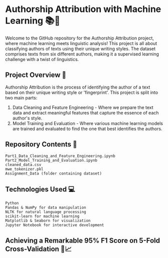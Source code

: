 # Authorship Attribution with Machine Learning 📚🤖
Welcome to the GitHub repository for the Authorship Attribution project, where machine learning meets linguistic analysis! This project is all about classifying authors of texts using their unique writing styles. The dataset comprises texts from six different authors, making it a supervised learning challenge with a twist of linguistics.

## Project Overview 🌟
Authorship Attribution is the process of identifying the author of a text based on their unique writing style or 'fingerprint'. This project is split into two main parts:

1. Data Cleaning and Feature Engineering - Where we prepare the text data and extract meaningful features that capture the essence of each author's style.
2. Model Training and Evaluation - Where various machine learning models are trained and evaluated to find the one that best identifies the authors.

## Repository Contents 📁
    Part1_Data_Cleaning_and_Feature_Engineering.ipynb
    Part2_Model_Training_and_Evaluation.ipynb
    cleaned_data.csv
    mwe_tokenizer.pkl
    Assignment_Data (folder containing dataset)

## Technologies Used 💻
    Python
    Pandas & NumPy for data manipulation
    NLTK for natural language processing
    scikit-learn for machine learning
    Matplotlib & Seaborn for visualization
    Jupyter Notebook for interactive development

## Achieving a Remarkable 95% F1 Score on 5-Fold Cross-Validation 🏅📈
